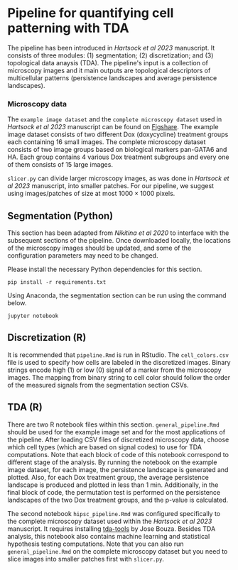 # Pipeline for quantifying cell patterning with TDA

The pipeline has been introduced in *Hartsock
et al 2023* manuscript. It consists of three modules: (1) segmentation; (2) discretization; and (3) topological data anaysis (TDA). The pipeline's input is a collection of microscopy images and it main outputs are topological descriptors of multicellular patterns (persistence landscapes and average persistence landscapes).

### Microscopy data
The `example image dataset` and the `complete microscopy dataset` used in *Hartsock
et al 2023* manuscript can be found on [Figshare](https://figshare.com/projects/TDA_Microscopy_Data/148855). The example  image dataset consists of two different Dox (doxycycline) treatment groups each containing 16 small images. The complete microscopy dataset consists of two image groups based on biological markers pan-GATA6 and HA. Each group contains 4 various Dox treatment subgroups and every one of them consists of 15 large images.

`slicer.py` can divide larger microscopy images, as was done in *Hartsock
et al 2023* manuscript, into smaller patches. For our pipeline, we suggest using images/patches of size at most $1000 \times 1000$ pixels.

## Segmentation (Python)
This section has been adapted from *Nikitina et al 2020* to interface with
the subsequent sections of the pipeline. Once downloaded locally, the
locations of the microscopy images should be updated, and some of the
configuration parameters may need to be changed.

Please install the necessary Python dependencies for this section.

```
pip install -r requirements.txt
```

Using Anaconda, the segmentation section can be run using the command below.

```
jupyter notebook
```

## Discretization (R)
It is recommended that `pipeline.Rmd` is run in RStudio. The `cell_colors.csv`
file is used to specify how cells are labeled in the discretized images. Binary
strings encode high (1) or low (0) signal of a marker from the microscopy images.
The mapping from binary string to cell color should follow the order of the
measured signals from the segmentation section CSVs.

## TDA (R)
There are two R notebook files within this section. `general_pipeline.Rmd` should
be used for the example image set and for the most applications of the pipeline. After loading CSV files of discretized microscopy data, choose which cell types (which are based on signal codes) to use for TDA computations. Note that each block of code of this notebook correspond to different stage of the analysis. By running the notebook on the example image dataset, for each image, the persistence landscape is generated and plotted. Also, for each Dox treatment group, the average persistence landscape is produced and plotted in less than 1 min. Additionally, in the final block of code, the permutation test is performed on the persistence landscapes of the two Dox treatment groups, and the p-value is calculated. 

The second notebook `hipsc_pipeline.Rmd` was configured specifically to the complete microscopy dataset used within the *Hartsock
et al 2023* manuscript. It requires installing [tda-tools](https://github.com/jjbouza/tda-tools) by Jose Bouza. Besides TDA analysis, this notebook also contains machine learning and statistical hypothesis testing computations. Note that you can also run `general_pipeline.Rmd` on the complete microscopy dataset but you need to slice images into smaller patches first with `slicer.py`. 
